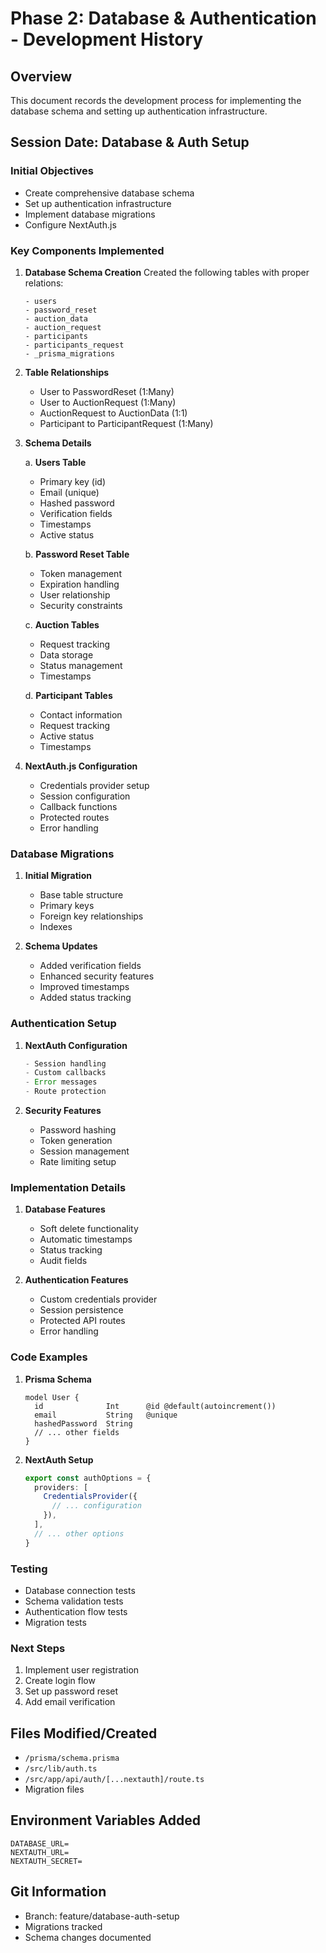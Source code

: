 # Phase 2: Database & Authentication - Development History

## Overview
This document records the development process for implementing the database schema and setting up authentication infrastructure.

## Session Date: Database & Auth Setup

### Initial Objectives
- Create comprehensive database schema
- Set up authentication infrastructure
- Implement database migrations
- Configure NextAuth.js

### Key Components Implemented

1. **Database Schema Creation**
   Created the following tables with proper relations:
   ```prisma
   - users
   - password_reset
   - auction_data
   - auction_request
   - participants
   - participants_request
   - _prisma_migrations
   ```

2. **Table Relationships**
   - User to PasswordReset (1:Many)
   - User to AuctionRequest (1:Many)
   - AuctionRequest to AuctionData (1:1)
   - Participant to ParticipantRequest (1:Many)

3. **Schema Details**

   a. **Users Table**
   - Primary key (id)
   - Email (unique)
   - Hashed password
   - Verification fields
   - Timestamps
   - Active status

   b. **Password Reset Table**
   - Token management
   - Expiration handling
   - User relationship
   - Security constraints

   c. **Auction Tables**
   - Request tracking
   - Data storage
   - Status management
   - Timestamps

   d. **Participant Tables**
   - Contact information
   - Request tracking
   - Active status
   - Timestamps

4. **NextAuth.js Configuration**
   - Credentials provider setup
   - Session configuration
   - Callback functions
   - Protected routes
   - Error handling

### Database Migrations

1. **Initial Migration**
   - Base table structure
   - Primary keys
   - Foreign key relationships
   - Indexes

2. **Schema Updates**
   - Added verification fields
   - Enhanced security features
   - Improved timestamps
   - Added status tracking

### Authentication Setup

1. **NextAuth Configuration**
   ```typescript
   - Session handling
   - Custom callbacks
   - Error messages
   - Route protection
   ```

2. **Security Features**
   - Password hashing
   - Token generation
   - Session management
   - Rate limiting setup

### Implementation Details

1. **Database Features**
   - Soft delete functionality
   - Automatic timestamps
   - Status tracking
   - Audit fields

2. **Authentication Features**
   - Custom credentials provider
   - Session persistence
   - Protected API routes
   - Error handling

### Code Examples

1. **Prisma Schema**
   ```prisma
   model User {
     id              Int      @id @default(autoincrement())
     email           String   @unique
     hashedPassword  String
     // ... other fields
   }
   ```

2. **NextAuth Setup**
   ```typescript
   export const authOptions = {
     providers: [
       CredentialsProvider({
         // ... configuration
       }),
     ],
     // ... other options
   }
   ```

### Testing
- Database connection tests
- Schema validation tests
- Authentication flow tests
- Migration tests

### Next Steps
1. Implement user registration
2. Create login flow
3. Set up password reset
4. Add email verification

## Files Modified/Created
- `/prisma/schema.prisma`
- `/src/lib/auth.ts`
- `/src/app/api/auth/[...nextauth]/route.ts`
- Migration files

## Environment Variables Added
```
DATABASE_URL=
NEXTAUTH_URL=
NEXTAUTH_SECRET=
```

## Git Information
- Branch: feature/database-auth-setup
- Migrations tracked
- Schema changes documented
